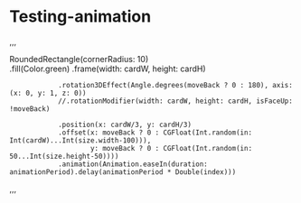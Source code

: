 # Testing-animation

,,,

RoundedRectangle(cornerRadius: 10)  
                .fill(Color.green)
                .frame(width: cardW, height: cardH)
                
                .rotation3DEffect(Angle.degrees(moveBack ? 0 : 180), axis: (x: 0, y: 1, z: 0))
                //.rotationModifier(width: cardW, height: cardH, isFaceUp: !moveBack)
                
                .position(x: cardW/3, y: cardH/3)
                .offset(x: moveBack ? 0 : CGFloat(Int.random(in: Int(cardW)...Int(size.width-100))),
                        y: moveBack ? 0 : CGFloat(Int.random(in: 50...Int(size.height-50))))
                .animation(Animation.easeIn(duration: animationPeriod).delay(animationPeriod * Double(index)))
,,,
